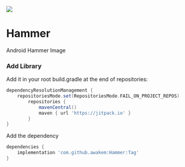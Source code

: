 [![](https://jitpack.io/v/awakem/Hammer.svg)](https://jitpack.io/#awakem/Hammer)

# Hammer

Android Hammer Image

### Add Library

Add it in your root build.gradle at the end of repositories:

```groovy
dependencyResolutionManagement {
    repositoriesMode.set(RepositoriesMode.FAIL_ON_PROJECT_REPOS)
        repositories {
            mavenCentral()
            maven { url 'https://jitpack.io' }
        }
}
```
Add the dependency
```groovy
dependencies {
    implementation 'com.github.awakem:Hammer:Tag'
}
```

